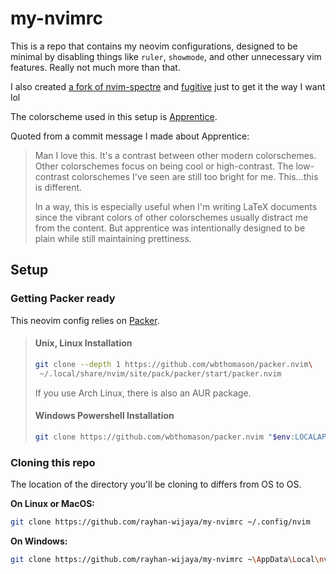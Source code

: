 # my-nvimrc

This is a repo that contains my neovim configurations, designed to be minimal
by disabling things like `ruler`, `showmode`, and other unnecessary
vim features. Really not much more than that.

I also created [a fork of
nvim-spectre](https://github.com/rayhan-wijaya/my-nvim-spectre)
and
[fugitive](https://github.com/rayhan-wijaya/my-vim-fugitive)
just to get it the way I want lol

The colorscheme used in this setup is
[Apprentice](https://github.com/romainl/Apprentice).

Quoted from a commit message I made about Apprentice:

> Man I love this. It's a contrast between other modern colorschemes. Other
> colorschemes focus on being cool or high-contrast. The low-contrast
> colorschemes I've seen are still too bright for me. This...this is
> different.
>
> In a way, this is especially useful when I'm writing LaTeX documents since
> the vibrant colors of other colorschemes usually distract me from the
> content. But apprentice was intentionally designed to be plain while still
> maintaining prettiness.

## Setup

### Getting Packer ready

This neovim config relies on
[Packer](https://github.com/wbthomason/packer.nvim).

> #### Unix, Linux Installation
> 
> ```bash
> git clone --depth 1 https://github.com/wbthomason/packer.nvim\
>  ~/.local/share/nvim/site/pack/packer/start/packer.nvim
> ```
> 
> If you use Arch Linux, there is also an AUR package.
> 
> #### Windows Powershell Installation
> 
> ```bash
> git clone https://github.com/wbthomason/packer.nvim "$env:LOCALAPPDATA\nvim-data\site\pack\packer\start\packer.nvim"
> ```

### Cloning this repo

The location of the directory you'll be cloning to differs from OS to OS.

**On Linux or MacOS:**

```bash
git clone https://github.com/rayhan-wijaya/my-nvimrc ~/.config/nvim
```

**On Windows:**

```bash
git clone https://github.com/rayhan-wijaya/my-nvimrc ~\AppData\Local\nvim
```
